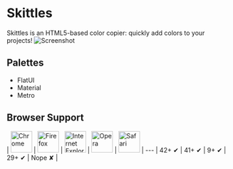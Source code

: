# Skittles

Skittles is an HTML5-based color copier: quickly add colors to your projects!
![Screenshot](http://joemainwaring.com/skittles/img/screenshot.png)

## Palettes
- FlatUI
- Material
- Metro

## Browser Support
| <img src="https://joemainwaring.com/skittles/img/chrome.png" width="48px" height="48px" alt="Chrome"> | <img src="https://joemainwaring.com/skittles/img/firefox.png" width="48px" height="48px" alt="Firefox"> | <img src="https://joemainwaring.com/skittles/img/ie.png" width="48px" height="48px" alt="Internet Explorer"> | <img src="https://joemainwaring.com/skittles/img/opera.png" width="48px" height="48px" alt="Opera"> | <img src="https://joemainwaring.com/skittles/img/safari.png" width="48px" height="48px" alt="Safari">
| ---
| 42+ ✔ | 41+ ✔ | 9+ ✔ | 29+ ✔ | Nope ✘ |